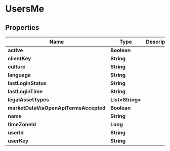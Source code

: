 # UsersMe

## Properties
Name | Type | Description | Notes
------------ | ------------- | ------------- | -------------
**active** | **Boolean** |  |  [optional]
**clientKey** | **String** |  |  [optional]
**culture** | **String** |  |  [optional]
**language** | **String** |  |  [optional]
**lastLoginStatus** | **String** |  |  [optional]
**lastLoginTime** | **String** |  |  [optional]
**legalAssetTypes** | **List&lt;String&gt;** |  |  [optional]
**marketDataViaOpenApiTermsAccepted** | **Boolean** |  |  [optional]
**name** | **String** |  |  [optional]
**timeZoneId** | **Long** |  |  [optional]
**userId** | **String** |  |  [optional]
**userKey** | **String** |  |  [optional]
